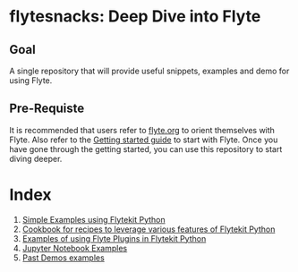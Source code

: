 # flytesnacks: Deep Dive into Flyte

## Goal
A single repository that will provide useful snippets, examples and demo for using Flyte. 

## Pre-Requiste
It is recommended that users refer to [flyte.org](https://flyte.org) to orient themselves with Flyte.
Also refer to the [Getting started guide](https://lyft.github.io/flyte/user/getting_started/index.html) to start with Flyte. Once you have gone through the getting started, you can use this repository
to start diving deeper.

# Index
1. [Simple Examples using Flytekit Python](./python)
2. [Cookbook for recipes to leverage various features of Flytekit Python](./cookbook)
3. [Examples of using Flyte Plugins in Flytekit Python](./plugins)
4. [Jupyter Notebook Examples](./notebooks)
5. [Past Demos examples](./demos)


